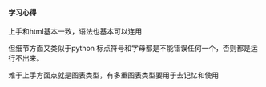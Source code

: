 #### 学习心得

上手和html基本一致，语法也基本可以连用

但细节方面又类似于python 标点符号和字母都是不能错误任何一个，否则都是运行不出来。

难于上手方面点就是图表类型，有多重图表类型要用于去记忆和使用

